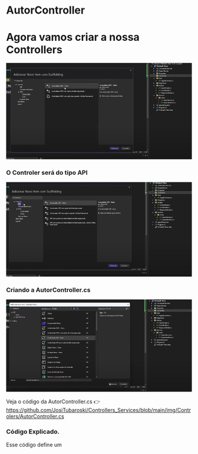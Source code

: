 # AutorController

# Agora vamos criar a nossa Controllers

<img src="https://github.com/JosiTubaroski/Controllers_Services/blob/main/img/20250226_Criando_Controller.png"/>

### O Controler será do tipo API

<img src="https://github.com/JosiTubaroski/Controllers_Services/blob/main/img/Controlers/02_Controler_API.png"/>

### Criando a AutorController.cs

<img src="https://github.com/JosiTubaroski/Controllers_Services/blob/main/img/Controlers/03_Criando_Autor_Controler.png"/>

Veja o código da AutorController.cs 👉 https://github.com/JosiTubaroski/Controllers_Services/blob/main/img/Controlers/AutorController.cs

### Código Explicado.

Esse código define um <b>



